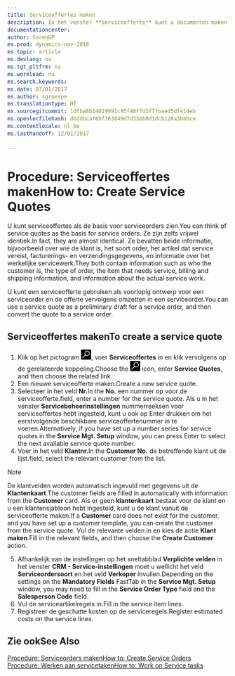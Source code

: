 ```yaml
---
title: Serviceoffertes maken
description: In het venster **Serviceofferte** kunt u documenten maken waarin u op aanvraag van de klant voor serviceartikelen gegevens invoert over een service, bijvoorbeeld herstel en onderhoud. U kunt een serviceofferte gebruiken als voorlopig ontwerp voor een serviceorder en de offerte vervolgens omzetten in een serviceorder.
documentationcenter: 
author: SorenGP
ms.prod: dynamics-nav-2018
ms.topic: article
ms.devlang: na
ms.tgt_pltfrm: na
ms.workload: na
ms.search.keywords: 
ms.date: 07/01/2017
ms.author: sgroespe
ms.translationtype: HT
ms.sourcegitcommit: 1dfba8b14019991c95f40ffd5f7fbaed5df414eb
ms.openlocfilehash: dbddbcaf6bf363049d7d33eb0d1dcb128a3bebce
ms.contentlocale: nl-be
ms.lasthandoff: 12/01/2017

---
```

# <a name="how-to-create-service-quotes"></a><span data-ttu-id="3b060-104">Procedure: Serviceoffertes maken</span><span class="sxs-lookup"><span data-stu-id="3b060-104">How to: Create Service Quotes</span></span>
<span data-ttu-id="3b060-105">U kunt serviceoffertes als de basis voor serviceorders zien.</span><span class="sxs-lookup"><span data-stu-id="3b060-105">You can think of service quotes as the basis for service orders.</span></span> <span data-ttu-id="3b060-106">Ze zijn zelfs vrijwel identiek.</span><span class="sxs-lookup"><span data-stu-id="3b060-106">In fact, they are almost identical.</span></span> <span data-ttu-id="3b060-107">Ze bevatten beide informatie, bijvoorbeeld over wie de klant is, het soort order, het artikel dat service vereist, facturerings- en verzendingsgegevens, en informatie over het werkelijke servicewerk.</span><span class="sxs-lookup"><span data-stu-id="3b060-107">They both contain information such as who the customer is, the type of order, the item that needs service, billing and shipping information, and information about the actual service work.</span></span>
 
<span data-ttu-id="3b060-108">U kunt een serviceofferte gebruiken als voorlopig ontwerp voor een serviceorder en de offerte vervolgens omzetten in een serviceorder.</span><span class="sxs-lookup"><span data-stu-id="3b060-108">You can use a service quote as a preliminary draft for a service order, and then convert the quote to a service order.</span></span>  
  
## <a name="to-create-a-service-quote"></a><span data-ttu-id="3b060-109">Serviceoffertes maken</span><span class="sxs-lookup"><span data-stu-id="3b060-109">To create a service quote</span></span>  
1. <span data-ttu-id="3b060-110">Klik op het pictogram ![Zoeken naar pagina of rapport](media/ui-search/search_small.png "pictogram Zoeken naar pagina of rapport"), voer **Serviceoffertes** in en klik vervolgens op de gerelateerde koppeling.</span><span class="sxs-lookup"><span data-stu-id="3b060-110">Choose the ![Search for Page or Report](media/ui-search/search_small.png "Search for Page or Report icon") icon, enter **Service Quotes**, and then choose the related link.</span></span>  
2. <span data-ttu-id="3b060-111">Een nieuwe serviceofferte maken.</span><span class="sxs-lookup"><span data-stu-id="3b060-111">Create a new service quote.</span></span>  
3. <span data-ttu-id="3b060-112">Selecteer in het veld **Nr.**</span><span class="sxs-lookup"><span data-stu-id="3b060-112">In the **No.**</span></span> <span data-ttu-id="3b060-113">een nummer op voor de serviceofferte.</span><span class="sxs-lookup"><span data-stu-id="3b060-113">field, enter a number for the service quote.</span></span> <span data-ttu-id="3b060-114">Als u in het venster **Servicebeheerinstellingen** nummerreeksen voor serviceoffertes hebt ingesteld, kunt u ook op Enter drukken om het eerstvolgende beschikbare serviceoffertenummer in te voeren.</span><span class="sxs-lookup"><span data-stu-id="3b060-114">Alternatively, if you have set up a number series for service quotes in the **Service Mgt. Setup** window, you can press Enter to select the next available service quote number.</span></span>  
4. <span data-ttu-id="3b060-115">Voer in het veld **Klantnr.**</span><span class="sxs-lookup"><span data-stu-id="3b060-115">In the **Customer No.**</span></span>  <span data-ttu-id="3b060-116">de betreffende klant uit de lijst.</span><span class="sxs-lookup"><span data-stu-id="3b060-116">field, select the relevant customer from the list.</span></span>  

  > [!Note]  
  >  <span data-ttu-id="3b060-117">De klantvelden worden automatisch ingevuld met gegevens uit de **Klantenkaart**.</span><span class="sxs-lookup"><span data-stu-id="3b060-117">The customer fields are filled in automatically with information from the **Customer** card.</span></span> <span data-ttu-id="3b060-118">Als er geen **klantenkaart** bestaat voor de klant en u een klantensjabloon hebt ingesteld, kunt u de klant vanuit de serviceofferte maken.</span><span class="sxs-lookup"><span data-stu-id="3b060-118">If a **Customer** card does not exist for the customer, and you have set up a customer template, you can create the customer from the service quote.</span></span> <span data-ttu-id="3b060-119">Vul de relevante velden in en kies de actie **Klant maken**.</span><span class="sxs-lookup"><span data-stu-id="3b060-119">Fill in the relevant fields, and then choose the **Create Customer** action.</span></span>  
  
5. <span data-ttu-id="3b060-120">Afhankelijk van de instellingen op het sneltabblad **Verplichte velden** in het venster **CRM - Service-instellingen** moet u wellicht het veld **Serviceordersoort** en het veld **Verkoper** invullen.</span><span class="sxs-lookup"><span data-stu-id="3b060-120">Depending on the settings on the **Mandatory Fields** FastTab in the **Service Mgt. Setup** window, you may need to fill in the **Service Order Type** field and the **Salesperson Code** field.</span></span>  
6. <span data-ttu-id="3b060-121">Vul de serviceartikelregels in.</span><span class="sxs-lookup"><span data-stu-id="3b060-121">Fill in the service item lines.</span></span>  
7. <span data-ttu-id="3b060-122">Registreer de geschatte kosten op de serviceregels.</span><span class="sxs-lookup"><span data-stu-id="3b060-122">Register estimated costs on the service lines.</span></span>  
  
## <a name="see-also"></a><span data-ttu-id="3b060-123">Zie ook</span><span class="sxs-lookup"><span data-stu-id="3b060-123">See Also</span></span>  
[<span data-ttu-id="3b060-124">Procedure: Serviceorders maken</span><span class="sxs-lookup"><span data-stu-id="3b060-124">How to: Create Service Orders</span></span>](service-how-to-create-service-orders.md)  
[<span data-ttu-id="3b060-125">Procedure: Werken aan servicetaken</span><span class="sxs-lookup"><span data-stu-id="3b060-125">How to: Work on Service tasks</span></span>](service-how-to-work-on-service-tasks.md)  

 
